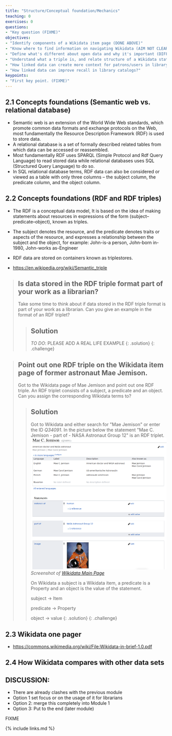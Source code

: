 ```yaml
---
title: "Structure/Conceptual foundation/Mechanics"
teaching: 0
exercises: 0
questions:
- "Key question (FIXME)"
objectives:
- "Identify components of a Wikidata item page (DONE ABOVE)"
- "Know where to find information on navigating Wikidata (AIM NOT CLEAR)"
- "Define what's different about open data and why it's important (DIFFERENT TO WHAT?)"
- "Understand what a triple is, and relate structure of a Wikidata statement to traditional metadata field structure"
- "How linked data can create more context for patrons/users in library catalogs"
- "How linked data can improve recall in library catalogs?"
keypoints:
- "First key point. (FIXME)"
---
```


## 2.1 Concepts foundations (Semantic web  vs. relational database)
- Semantic web is an extension of the World Wide Web standards, which promote common data formats and exchange protocols on the Web, most fundamentally the Resource Description Framework (RDF) is used to store data.
- A relational database is a set of formally described related tables from which data can be accessed or reassembled.
- Most fundamentally RDF uses SPARQL (Simple Protocol and Rdf Query Language) to read stored data while relational databases uses SQL (Structured Query Language) to do so.
- In SQL relational database terms, RDF data can also be considered or viewed as a table with only three columns – the subject column, the predicate column, and the object column.

## 2.2 Concepts foundations (RDF and RDF triples)

 - The RDF is a conceptual data model, It is based on the idea of making statements about resources in expressions of the form (subject–predicate–object), known as triples.
 - The subject denotes the resource, and the predicate denotes traits or aspects of the resource, and expresses a relationship between the subject and the object, for example: John-is-a person, John-born in-1980, John-works as-Engineer
 - RDF data are stored on containers known as triplestores.

- https://en.wikipedia.org/wiki/Semantic_triple

> ## Is data stored in the RDF triple format part of your work as a librarian? 
>
> Take some time to think about if data stored in the RDF triple format 
> is part of your work as a librarian. Can you give an example in the format of an RDF triplet?  
> > ## Solution
> > *TO DO*: PLEASE ADD A REAL LIFE EXAMPLE
> {: .solution}
{: .challenge}

> ## Point out one RDF triple on the Wikidata item page of former astronaut Mae Jemison. 
>
> Got to the Wikidata page of Mae Jemison and point out one RDF triple. 
> An RDF triplet consists of a subject, a predicate and an object. 
> Can you assign the corresponding Wikidata terms to?
> 
> > ## Solution
> > Got to Wikidata and either search for "Mae Jemison" or enter the ID *Q34091*. 
> > In the picture below the statement "Mae C. Jemison - part of - NASA Astronaut Group 12" is an RDF triplet. 
> > ![Wikidata_Main_Page](../fig/Mae_Jemison_Wikidata.png)  
> >  *Screenshot of [Wikidata Main Page](https://www.wikidata.org/wiki/Q34091)*
> >
> > On Wikidata a subject is a Wikidata item, a predicate is a Property and an object is the value of the statement.
> >
> > subject -> Item
> >
> > predicate -> Property
> >
> > object -> value
> {: .solution}
{: .challenge}

## 2.3 Wikidata one pager
- https://commons.wikimedia.org/wiki/File:Wikidata-in-brief-1.0.pdf

## 2.4 How Wikidata compares with other data sets 

## DISCUSSION: ##
* There are already clashes with the previous module
* Option 1 set focus or on the usage of it for librarians
* Option 2: merge this completely into Module 1
* Option 3: Put to the end (later module)


FIXME

{% include links.md %}
